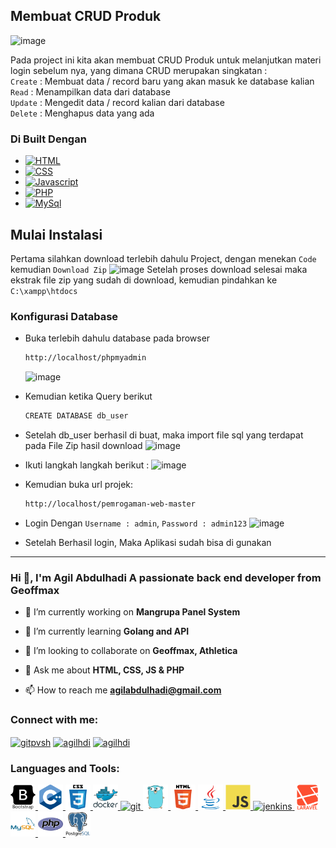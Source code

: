 ## Membuat CRUD Produk
![image](https://user-images.githubusercontent.com/66126058/207919854-7b34ea98-5f34-406b-860b-15c2099b431f.png)

Pada project ini kita akan membuat CRUD Produk untuk melanjutkan materi login sebelum nya, yang dimana CRUD merupakan singkatan : </br>
`Create` : Membuat data / record baru yang akan masuk ke database kalian </br>
`Read` : Menampilkan data dari database </br>
`Update` : Mengedit data / record kalian dari database </br>
`Delete` : Menghapus data yang ada

### Di Built Dengan
* [![HTML][html]][html-url]
* [![CSS][css]][css-url]
* [![Javascript][Javascript]][js-url]
* [![PHP][php]][php-url]
* [![MySql][mysql]][mysql-url]



<!-- GETTING STARTED -->
## Mulai Instalasi

Pertama silahkan download terlebih dahulu Project, dengan menekan `Code` kemudian `Download Zip`
![image](https://user-images.githubusercontent.com/66126058/207925331-dd296899-9be1-49fb-b1cb-d1d8fbcf09f5.png)
Setelah proses download selesai maka ekstrak file zip yang sudah di download, kemudian pindahkan ke `C:\xampp\htdocs`

### Konfigurasi Database

* Buka terlebih dahulu database pada browser
  ```sh
  http://localhost/phpmyadmin
  ```
  ![image](https://user-images.githubusercontent.com/66126058/207930093-b24ab9d4-cf51-48e8-ac02-239b219176f3.png)

* Kemudian ketika Query berikut
  ```sh
  CREATE DATABASE db_user
  ```
* Setelah db_user berhasil di buat, maka import file sql yang terdapat pada File Zip hasil download
![image](https://user-images.githubusercontent.com/66126058/207932708-33f92636-7a5d-4f6e-9d63-e1ba9a6ba42f.png)

* Ikuti langkah langkah berikut :
![image](https://user-images.githubusercontent.com/66126058/207934558-9911c5c7-d4b5-44fa-8b58-fc5745fbffe1.png)

* Kemudian buka url projek:
  ```sh
  http://localhost/pemrogaman-web-master
  ```
* Login Dengan `Username : admin`, `Password : admin123`
 ![image](https://user-images.githubusercontent.com/66126058/208048818-e026181d-508d-48de-99c8-064c8fec1a65.png)

* Setelah Berhasil login, Maka Aplikasi sudah bisa di gunakan
<hr>
<h3>Hi 👋, I'm Agil Abdulhadi A passionate back end developer from Geoffmax</h3>

- 🔭 I’m currently working on **Mangrupa Panel System**

- 🌱 I’m currently learning **Golang and API**

- 👯 I’m looking to collaborate on **Geoffmax, Athletica**

- 💬 Ask me about **HTML, CSS, JS & PHP**

- 📫 How to reach me **agilabdulhadi@gmail.com**

<h3 align="left">Connect with me:</h3>
<p align="left">
<a href="https://twitter.com/gitpvsh" target="blank"><img align="center" src="https://raw.githubusercontent.com/rahuldkjain/github-profile-readme-generator/master/src/images/icons/Social/twitter.svg" alt="gitpvsh" height="30" width="40" /></a>
<a href="https://fb.com/agilhdi" target="blank"><img align="center" src="https://raw.githubusercontent.com/rahuldkjain/github-profile-readme-generator/master/src/images/icons/Social/facebook.svg" alt="agilhdi" height="30" width="40" /></a>
<a href="https://instagram.com/agilhdi" target="blank"><img align="center" src="https://raw.githubusercontent.com/rahuldkjain/github-profile-readme-generator/master/src/images/icons/Social/instagram.svg" alt="agilhdi" height="30" width="40" /></a>
</p>

<h3 align="left">Languages and Tools:</h3>
<p align="left"> <a href="https://getbootstrap.com" target="_blank" rel="noreferrer"> <img src="https://raw.githubusercontent.com/devicons/devicon/master/icons/bootstrap/bootstrap-plain-wordmark.svg" alt="bootstrap" width="40" height="40"/> </a> <a href="https://www.w3schools.com/cpp/" target="_blank" rel="noreferrer"> <img src="https://raw.githubusercontent.com/devicons/devicon/master/icons/cplusplus/cplusplus-original.svg" alt="cplusplus" width="40" height="40"/> </a> <a href="https://www.w3schools.com/css/" target="_blank" rel="noreferrer"> <img src="https://raw.githubusercontent.com/devicons/devicon/master/icons/css3/css3-original-wordmark.svg" alt="css3" width="40" height="40"/> </a> <a href="https://www.docker.com/" target="_blank" rel="noreferrer"> <img src="https://raw.githubusercontent.com/devicons/devicon/master/icons/docker/docker-original-wordmark.svg" alt="docker" width="40" height="40"/> </a> <a href="https://git-scm.com/" target="_blank" rel="noreferrer"> <img src="https://www.vectorlogo.zone/logos/git-scm/git-scm-icon.svg" alt="git" width="40" height="40"/> </a> <a href="https://golang.org" target="_blank" rel="noreferrer"> <img src="https://raw.githubusercontent.com/devicons/devicon/master/icons/go/go-original.svg" alt="go" width="40" height="40"/> </a> <a href="https://www.w3.org/html/" target="_blank" rel="noreferrer"> <img src="https://raw.githubusercontent.com/devicons/devicon/master/icons/html5/html5-original-wordmark.svg" alt="html5" width="40" height="40"/> </a> <a href="https://www.java.com" target="_blank" rel="noreferrer"> <img src="https://raw.githubusercontent.com/devicons/devicon/master/icons/java/java-original.svg" alt="java" width="40" height="40"/> </a> <a href="https://developer.mozilla.org/en-US/docs/Web/JavaScript" target="_blank" rel="noreferrer"> <img src="https://raw.githubusercontent.com/devicons/devicon/master/icons/javascript/javascript-original.svg" alt="javascript" width="40" height="40"/> </a> <a href="https://www.jenkins.io" target="_blank" rel="noreferrer"> <img src="https://www.vectorlogo.zone/logos/jenkins/jenkins-icon.svg" alt="jenkins" width="40" height="40"/> </a> <a href="https://laravel.com/" target="_blank" rel="noreferrer"> <img src="https://raw.githubusercontent.com/devicons/devicon/master/icons/laravel/laravel-plain-wordmark.svg" alt="laravel" width="40" height="40"/> </a> <a href="https://www.mysql.com/" target="_blank" rel="noreferrer"> <img src="https://raw.githubusercontent.com/devicons/devicon/master/icons/mysql/mysql-original-wordmark.svg" alt="mysql" width="40" height="40"/> </a> <a href="https://www.php.net" target="_blank" rel="noreferrer"> <img src="https://raw.githubusercontent.com/devicons/devicon/master/icons/php/php-original.svg" alt="php" width="40" height="40"/> </a> <a href="https://www.postgresql.org" target="_blank" rel="noreferrer"> <img src="https://raw.githubusercontent.com/devicons/devicon/master/icons/postgresql/postgresql-original-wordmark.svg" alt="postgresql" width="40" height="40"/> </a> </p>


[html]: https://img.shields.io/badge/HTML-DD4B24?style=for-the-badge&logo=html5&logoColor=white
[html-url]: https://www.malasngoding.com/tutorial-html-lengkap/

[css]: https://img.shields.io/badge/CSS-1572B6?style=for-the-badge&logo=css3&logoColor=WHITE
[css-url]: https://www.malasngoding.com/category/css/

[Javascript]: https://img.shields.io/badge/Javascript-F7DF1E?style=for-the-badge&logo=javascript&logoColor=black
[js-url]: https://www.malasngoding.com/category/javascript/

[php]: https://img.shields.io/badge/PHP-777BB4?style=for-the-badge&logo=php&logoColor=white
[php-url]: https://www.malasngoding.com/category/php/

[mysql]: https://img.shields.io/badge/MySql-4479A1?style=for-the-badge&logo=mysql&logoColor=white
[mysql-url]: https://www.malasngoding.com/category/mysql/
